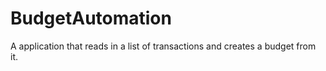 # BudgetAutomation
A application that reads in a list of transactions and creates a budget from it.
